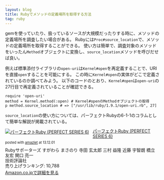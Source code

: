 ```yaml
---
layout: blog
title: Rubyでメソッドの定義場所を取得する方法
tag: ruby
---
```




gemを使っていたり、扱っているソースが大規模だったりする時に、メソッドの定義場所を調査したい場合がある。
Rubyには`Proc#source_location`で、メソッドの定義場所を取得することができる。
使い方は簡単で、調査対象のメソッドをいったん`Method`オブジェクトに変換し、`source_location`メソッドを呼びだせば良い。

例えば標準添付ライブラリの`open-uri`は`Kernel#open`を再定義することで、URIを直接`open`することを可能にする。
この時に`Kernel#open`の実体がどこで定義されているのか調べてみよう。
以下のコードのとおり、`Kernel#open`は`open-uri`の27行目で再定義されていることが確認できる。

~~~~
require 'open-uri'
method = Kernel.method(:open) # Kernel#openのMethodオブジェクトの取得
p method.source_location # => ["/usr/lib/ruby/1.9.1/open-uri.rb", 27]
~~~~

`source_location`の使い方については、パーフェクトRubyの6-1-1のコラムとして簡単な解説が掲載されている。

<div class="amazlet-box" style="margin-bottom:0px;"><div class="amazlet-image" style="float:left;margin:0px 12px 1px 0px;"><a href="http://www.amazon.co.jp/exec/obidos/ASIN/4774158798/xmisao-22/ref=nosim/" name="amazletlink" target="_blank"><img src="https://images-fe.ssl-images-amazon.com/images/I/51K0jUf%2BiEL._SL160_.jpg" alt="パーフェクトRuby (PERFECT SERIES 6)" style="border: none;" /></a></div><div class="amazlet-info" style="line-height:120%; margin-bottom: 10px"><div class="amazlet-name" style="margin-bottom:10px;line-height:120%"><a href="http://www.amazon.co.jp/exec/obidos/ASIN/4774158798/xmisao-22/ref=nosim/" name="amazletlink" target="_blank">パーフェクトRuby (PERFECT SERIES 6)</a><div class="amazlet-powered-date" style="font-size:80%;margin-top:5px;line-height:120%">posted with <a href="http://www.amazlet.com/" title="amazlet" target="_blank">amazlet</a> at 13.12.01</div></div><div class="amazlet-detail">Rubyサポーターズ すがわら まさのり 寺田 玄太郎 三村 益隆 近藤 宇智朗 橋立 友宏 関口 亮一 <br />技術評論社 <br />売り上げランキング: 10,788<br /></div><div class="amazlet-sub-info" style="float: left;"><div class="amazlet-link" style="margin-top: 5px"><a href="http://www.amazon.co.jp/exec/obidos/ASIN/4774158798/xmisao-22/ref=nosim/" name="amazletlink" target="_blank">Amazon.co.jpで詳細を見る</a></div></div></div><div class="amazlet-footer" style="clear: left"></div></div>
